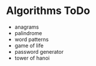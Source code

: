 # Algorithms ToDo

+ anagrams
+ palindrome
+ word patterns
+ game of life
+ password generator
+ tower of hanoi
